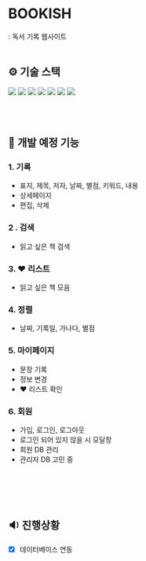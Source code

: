 # BOOKISH

: 독서 기록 웹사이트
<br/><br/>

## ⚙ <b>기술 스택</b>

<img src="https://img.shields.io/badge/react-61DAFB?style=for-the-badge&logo=react&logoColor=black"> 
<img src="https://img.shields.io/badge/Next.js-000000?style=for-the-badge&logo=Next.js&logoColor=white">
<img src="https://img.shields.io/badge/javascript-F7DF1E?style=for-the-badge&logo=javascript&logoColor=black"> 
<img src="https://img.shields.io/badge/html-E34F26?style=for-the-badge&logo=html5&logoColor=white"> 
<img src="https://img.shields.io/badge/css-1572B6?style=for-the-badge&logo=css3&logoColor=white">
<img src="https://img.shields.io/badge/mongoDB-47A248?style=for-the-badge&logo=MongoDB&logoColor=white">
<img src="https://img.shields.io/badge/github-181717?style=for-the-badge&logo=github&logoColor=white">

<br/><br/>

## 🎈 <b>개발 예정 기능</b>

### 1. 기록

- 표지, 제목, 저자, 날짜, 별점, 키워드, 내용
- 상세페이지
- 편집, 삭제

### 2 . 검색

- 읽고 싶은 책 검색

### 3. ❤ 리스트

- 읽고 싶은 책 모음

### 4. 정렬

- 날짜, 기록일, 가나다, 별점

### 5. 마이페이지

- 문장 기록
- 정보 변경
- ❤ 리스트 확인

### 6. 회원

- 가입, 로그인, 로그아웃
- 로그인 되어 있지 않을 시 모달창
- 회원 DB 관리
- 관리자 DB 고민 중

<br/>

<!-- ##### + 예상 디자인 -->

<!-- <img src="./public/main-design.jpg" width="600"> -->

<br/><br/>

## 🔉 <b>진행상황</b>

- [x] 데이터베이스 연동

